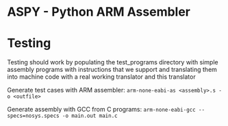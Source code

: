 # ASPY - Python ARM Assembler

# Testing
Testing should work by populating the test_programs directory with simple assembly programs with instructions that we support and translating them into machine code with a real working translator and this translator 

Generate test cases with ARM assembler:
`arm-none-eabi-as <assembly>.s -o <outfile>`

Generate assembly with GCC from C programs:
`arm-none-eabi-gcc --specs=nosys.specs -o main.out main.c` 
